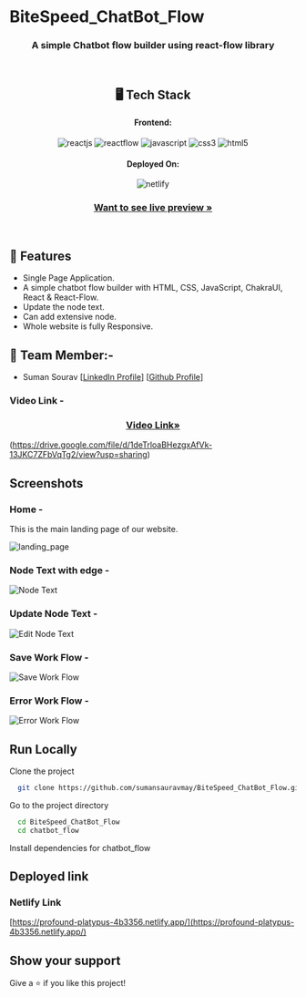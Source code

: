 # BiteSpeed_ChatBot_Flow

<h3 align="center">A simple Chatbot flow builder using react-flow library</h3>

<br/>

<h2 align="center">🖥️ Tech Stack</h2>

<h4 align="center">Frontend:</h4>
<p align="center">
  <img src="https://img.shields.io/badge/React (18.2.0)-20232A?style=for-the-badge&logo=react&logoColor=61DAFB" alt="reactjs" />
   <img src="https://i.postimg.cc/tR8gW0zz/reactflowicon.jpg" alt="reactflow" />
  <img src="https://img.shields.io/badge/JavaScript-323330?style=for-the-badge&logo=javascript&logoColor=F7DF1E" alt="javascript" />
  <img src="https://img.shields.io/badge/CSS3-1572B6?style=for-the-badge&logo=css3&logoColor=white" alt="css3" />
  <img src="https://img.shields.io/badge/HTML5-E34F26?style=for-the-badge&logo=html5&logoColor=white" alt="html5" />
</p>

<h4 align="center">Deployed On:</h4>

<p align="center">
  <img src="https://i.postimg.cc/sgTZd54P/netlify.jpg" alt="netlify" />
</p>

<h3 align="center"><a href="https://profound-platypus-4b3356.netlify.app/"><strong>Want to see live preview »</strong></a></h3>

<br/>

## 🚀 Features
-   Single Page Application.
-   A simple chatbot flow builder with HTML, CSS, JavaScript, ChakraUI, React & React-Flow.
-   Update the node text.
-   Can add extensive node.
-   Whole website is fully Responsive.



## 🚀 Team Member:-

-   Suman Sourav [[LinkedIn Profile](https://www.linkedin.com/in/suman-saurav-06896b231/)] [[Github Profile](https://github.com/sumansauravmay/)]

### Video Link -

<h3 align="center"><a href="https://drive.google.com/file/d/1deTrloaBHezgxAfVk-13JKC7ZFbVqTg2/view?usp=sharing"><strong>Video Link»</strong></a></h3>

(https://drive.google.com/file/d/1deTrloaBHezgxAfVk-13JKC7ZFbVqTg2/view?usp=sharing)

## Screenshots

### Home -

This is the main landing page of our website.

![landing_page](https://i.postimg.cc/htBPZ96z/Home.jpg)

 

### Node Text with edge -

![Node Text](https://i.postimg.cc/25Hk5g6h/Nodeadge.jpg)

### Update Node Text -

![Edit Node Text](https://i.postimg.cc/sXq3YS52/Edit.jpg)

### Save Work Flow -

![Save Work Flow](https://i.postimg.cc/d3Cw419j/Saved.jpg)

### Error Work Flow -

![Error Work Flow](https://i.postimg.cc/mZ1LbXG1/don-t-save.jpg)


## Run Locally

Clone the project

```bash
  git clone https://github.com/sumansauravmay/BiteSpeed_ChatBot_Flow.git
```

Go to the project directory

```bash
  cd BiteSpeed_ChatBot_Flow
  cd chatbot_flow

```

Install dependencies for chatbot_flow


## Deployed link

### Netlify Link

[https://profound-platypus-4b3356.netlify.app/](https://profound-platypus-4b3356.netlify.app/)



## Show your support

Give a ⭐️ if you like this project!



